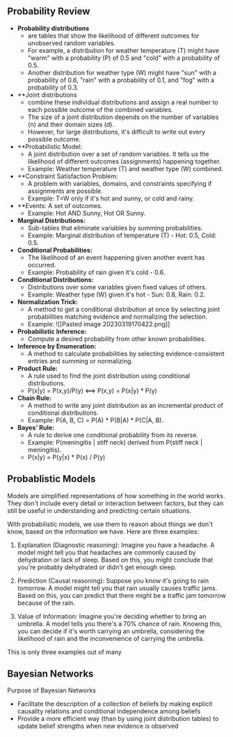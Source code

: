 ## Probability Review

 - **Probability distributions**
	 - are tables that show the likelihood of different outcomes for unobserved random variables. 
	 - For example, a distribution for weather temperature (T) might have "warm" with a probability (P) of 0.5 and "cold" with a probability of 0.5. 
	 - Another distribution for weather type (W) might have "sun" with a probability of 0.6, "rain" with a probability of 0.1, and "fog" with a probability of 0.3.
 - **Joint distributions
	 - combine these individual distributions and assign a real number to each possible outcome of the combined variables. 
	 - The size of a joint distribution depends on the number of variables (n) and their domain sizes (d). 
	 - However, for large distributions, it's difficult to write out every possible outcome.
 - **Probabilistic Model: 
	 - A joint distribution over a set of random variables. It tells us the likelihood of different outcomes (assignments) happening together. 
	 - Example: Weather temperature (T) and weather type (W) combined.
 - **Constraint Satisfaction Problem: 
	 - A problem with variables, domains, and constraints specifying if assignments are possible.
	 - Example: T=W only if it's hot and sunny, or cold and rainy.
 - **Events: A set of outcomes.
	 - Example: Hot AND Sunny, Hot OR Sunny.
 - **Marginal Distributions:** 
	 - Sub-tables that eliminate variables by summing probabilities. 
	 - Example: Marginal distribution of temperature (T) - Hot: 0.5, Cold: 0.5.
 - **Conditional Probabilities:** 
	 - The likelihood of an event happening given another event has occurred. 
	 - Example: Probability of rain given it's cold - 0.6.
 - **Conditional Distributions:** 
	 - Distributions over some variables given fixed values of others.
	 - Example: Weather type (W) given it's hot - Sun: 0.8, Rain: 0.2.
 - **Normalization Trick:** 
	 - A method to get a conditional distribution at once by selecting joint probabilities matching evidence and normalizing the selection. 
	 - Example: ![[Pasted image 20230319170422.png]]
 - **Probabilistic Inference:** 
	 - Compute a desired probability from other known probabilities. 
 - **Inference by Enumeration:** 
	 - A method to calculate probabilities by selecting evidence-consistent entries and summing or normalizing. 
 - **Product Rule:** 
	 - A rule used to find the joint distribution using conditional distributions. 
	 - P(x|y) = P(x,y)/P(y) <==> P(x,y) = P(x|y) * P(y)
 - **Chain Rule:** 
	 - A method to write any joint distribution as an incremental product of conditional distributions. 
	 - Example: P(A, B, C) = P(A) * P(B|A) * P(C|A, B).
 - **Bayes' Rule:** 
	 - A rule to derive one conditional probability from its reverse. 
	 - Example: P(meningitis | stiff neck) derived from P(stiff neck | meningitis).
	 - P(x|y) = P(y|x) * P(x) / P(y)

## Probablistic Models

Models are simplified representations of how something in the world works. They don't include every detail or interaction between factors, but they can still be useful in understanding and predicting certain situations.

With probabilistic models, we use them to reason about things we don't know, based on the information we have. Here are three examples:

1.  Explanation (Diagnostic reasoning): Imagine you have a headache. A model might tell you that headaches are commonly caused by dehydration or lack of sleep. Based on this, you might conclude that you're probably dehydrated or didn't get enough sleep.
    
2.  Prediction (Causal reasoning): Suppose you know it's going to rain tomorrow. A model might tell you that rain usually causes traffic jams. Based on this, you can predict that there might be a traffic jam tomorrow because of the rain.
    
3.  Value of Information: Imagine you're deciding whether to bring an umbrella. A model tells you there's a 70% chance of rain. Knowing this, you can decide if it's worth carrying an umbrella, considering the likelihood of rain and the inconvenience of carrying the umbrella.

This is only three examples out of many

## Bayesian Networks
Purpose of Bayesian Networks
 - Facilitate the description of a collection of beliefs by making explicit causality relations and conditional independence among beliefs
 - Provide a more efficient way (than by using joint distribution tables) to update belief strengths when new evidence is observed